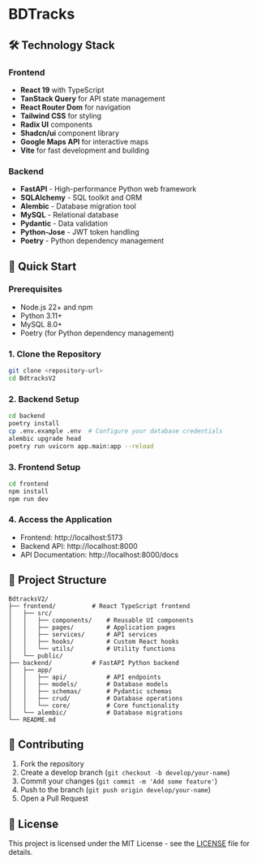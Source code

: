 # BDTracks

## 🛠️ Technology Stack

### Frontend
- **React 19** with TypeScript
- **TanStack Query** for API state management
- **React Router Dom** for navigation
- **Tailwind CSS** for styling
- **Radix UI** components
- **Shadcn/ui** component library
- **Google Maps API** for interactive maps
- **Vite** for fast development and building

### Backend
- **FastAPI** - High-performance Python web framework
- **SQLAlchemy** - SQL toolkit and ORM
- **Alembic** - Database migration tool
- **MySQL** - Relational database
- **Pydantic** - Data validation
- **Python-Jose** - JWT token handling
- **Poetry** - Python dependency management

## 🚀 Quick Start

### Prerequisites
- Node.js 22+ and npm
- Python 3.11+
- MySQL 8.0+
- Poetry (for Python dependency management)

### 1. Clone the Repository
```bash
git clone <repository-url>
cd BdtracksV2
```

### 2. Backend Setup
```bash
cd backend
poetry install
cp .env.example .env  # Configure your database credentials
alembic upgrade head
poetry run uvicorn app.main:app --reload
```

### 3. Frontend Setup
```bash
cd frontend
npm install
npm run dev
```

### 4. Access the Application
- Frontend: http://localhost:5173
- Backend API: http://localhost:8000
- API Documentation: http://localhost:8000/docs

## 📁 Project Structure

```
BdtracksV2/
├── frontend/          # React TypeScript frontend
│   ├── src/
│   │   ├── components/    # Reusable UI components
│   │   ├── pages/         # Application pages
│   │   ├── services/      # API services
│   │   ├── hooks/         # Custom React hooks
│   │   └── utils/         # Utility functions
│   └── public/
├── backend/           # FastAPI Python backend
│   ├── app/
│   │   ├── api/           # API endpoints
│   │   ├── models/        # Database models
│   │   ├── schemas/       # Pydantic schemas
│   │   ├── crud/          # Database operations
│   │   └── core/          # Core functionality
│   └── alembic/           # Database migrations
└── README.md
```

## 🤝 Contributing

1. Fork the repository
2. Create a develop branch (`git checkout -b develop/your-name`)
3. Commit your changes (`git commit -m 'Add some feature'`)
4. Push to the branch (`git push origin develop/your-name`)
5. Open a Pull Request

## 📄 License

This project is licensed under the MIT License - see the [LICENSE](LICENSE) file for details.
